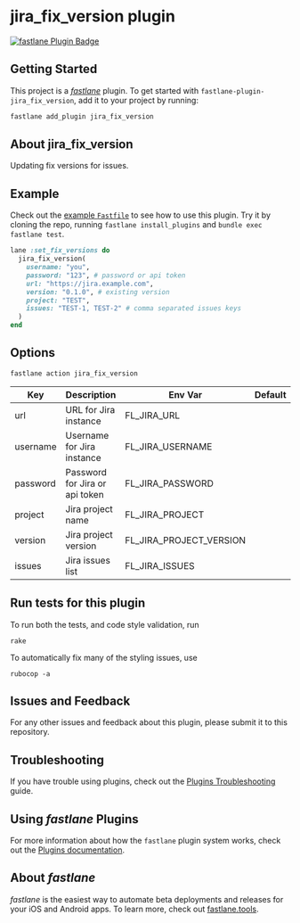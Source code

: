 # jira_fix_version plugin

[![fastlane Plugin Badge](https://rawcdn.githack.com/fastlane/fastlane/master/fastlane/assets/plugin-badge.svg)](https://rubygems.org/gems/fastlane-plugin-jira_fix_version)

## Getting Started

This project is a [_fastlane_](https://github.com/fastlane/fastlane) plugin. To get started with `fastlane-plugin-jira_fix_version`, add it to your project by running:

```bash
fastlane add_plugin jira_fix_version
```

## About jira_fix_version

Updating fix versions for issues.

## Example

Check out the [example `Fastfile`](fastlane/Fastfile) to see how to use this plugin. Try it by cloning the repo, running `fastlane install_plugins` and `bundle exec fastlane test`.

```ruby
lane :set_fix_versions do
  jira_fix_version(
    username: "you",
    password: "123", # password or api token
    url: "https://jira.example.com",
    version: "0.1.0", # existing version
    project: "TEST",
    issues: "TEST-1, TEST-2" # comma separated issues keys
  )
end
```

## Options

```
fastlane action jira_fix_version
```

Key | Description | Env Var | Default
----|-------------|---------|--------
url | URL for Jira instance | FL_JIRA_URL |
username | Username for Jira instance | FL_JIRA_USERNAME |
password | Password for Jira or api token | FL_JIRA_PASSWORD |
project | Jira project name | FL_JIRA_PROJECT |
version | Jira project version | FL_JIRA_PROJECT_VERSION |
issues | Jira issues list | FL_JIRA_ISSUES |


## Run tests for this plugin

To run both the tests, and code style validation, run

```
rake
```

To automatically fix many of the styling issues, use
```
rubocop -a
```

## Issues and Feedback

For any other issues and feedback about this plugin, please submit it to this repository.

## Troubleshooting

If you have trouble using plugins, check out the [Plugins Troubleshooting](https://docs.fastlane.tools/plugins/plugins-troubleshooting/) guide.

## Using _fastlane_ Plugins

For more information about how the `fastlane` plugin system works, check out the [Plugins documentation](https://docs.fastlane.tools/plugins/create-plugin/).

## About _fastlane_

_fastlane_ is the easiest way to automate beta deployments and releases for your iOS and Android apps. To learn more, check out [fastlane.tools](https://fastlane.tools).
